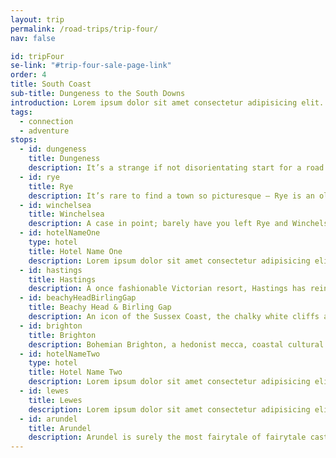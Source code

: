 ```yaml
---
layout: trip
permalink: /road-trips/trip-four/
nav: false

id: tripFour
se-link: "#trip-four-sale-page-link"
order: 4
title: South Coast
sub-title: Dungeness to the South Downs
introduction: Lorem ipsum dolor sit amet consectetur adipisicing elit. Iste recusandae maiores eum, eos quaerat delectus exercitationem ex sed repudiandae similique omnis? Cupiditate optio earum necessitatibus sequi, minima ipsum incidunt laborum commodi eveniet hic corporis molestias, repellendus animi quis iusto veritatis impedit? Consequuntur, ratione amet necessitatibus incidunt nobis velit. Ipsa eveniet mollitia debitis animi quam illum maxime, distinctio ea doloribus hic.
tags:
  - connection
  - adventure
stops:
  - id: dungeness
    title: Dungeness
    description: It’s a strange if not disorientating start for a road trip. Dungeness, in all its shingled glory, offers a landscape that is stark and strange. The long shingle expanse is punctuated by a tall, dark lighthouse, backdropped by a power station whose pylons stretch into the distance. Small fisherman’s huts and cottages sparsely populate the peninsula, increasing the sense of total isolation. Throw in oddities like a miniature steam railway, an exquisite seafood shack all on its own, and a clutch of art installations throughout, and you have one of the most extraordinary coastal destinations in the country. If you start feeling a little twitchy, best to breeze past the far more pleasant stretch known as Camber Sands before arriving at your first stop.
  - id: rye
    title: Rye
    description: It’s rare to find a town so picturesque – Rye is an old-world jewel, a medieval, cobbled, creaky town that is perhaps one of the most beautiful on the south coast. Tumbling Tudor fronts line the high street, casting shade on the gulleys and snickets that wind through the back streets. Explore them and you’ll find hidden-away pubs, delightful tea rooms, crafty shops, and the catch-of-the-day served up in cosy restaurants. Rye is, simply put, beautiful. But don’t linger too long, this part of Sussex abounds with jaw-dropping towns and villages.
  - id: winchelsea
    title: Winchelsea
    description: A case in point; barely have you left Rye and Winchelsea looms into view. After a hair-raising hairpin, look out for the medieval gate that appears out of seemingly nowhere. It is, of course, the entrance to this once prosperous town. A victim to modernity and erosion, Winchelsea was once an incredibly important port town. Since the 15th century however, it has steadily declined, which offers a strange grandeur to the place that seems at odds with its diminutive size. Laid out in a unique grid pattern, walk its few streets and embrace the village idyll, a perfect Sussex hamlet that seems lifted from the set of a twee and gentle rom-com.
  - id: hotelNameOne
    type: hotel
    title: Hotel Name One
    description: Lorem ipsum dolor sit amet consectetur adipisicing elit. Quia et neque porro a, labore repellendus iusto soluta, repudiandae deserunt iure animi optio, debitis explicabo quo. Nobis magnam quae neque voluptas enim, temporibus perspiciatis iusto nostrum veritatis nesciunt, sit cupiditate distinctio.
  - id: hastings
    title: Hastings
    description: A once fashionable Victorian resort, Hastings has reinvented itself as a wonderful mix of classic seaside charms and stylish hub of creatives, with a smattering of indie businesses offering fine wares to savvy visitors. Head for the pier with fish and chips in hand, brave the cliffside funicular and walk the pretty streets of the Old Town, finding bargains in the town’s many antique and bric-a-brac stores. Discover design-forward boutiques, record shops, craft bars and more – it’s a town of two very different experiences that somehow seamlessly fit together.
  - id: beachyHeadBirlingGap
    title: Beachy Head & Birling Gap
    description: An icon of the Sussex Coast, the chalky white cliffs are one of those picture-postcard perfect scenes. Take Beachy Head road for an elevated straight, a horizon that disappears off the tall cliffs you’re speeding toward. The first stop is Beachy Head, the tallest cliff around, and a short walk to its rather daunting edge offers stomach-turning views - remember, there’s no railings, just one menacing drop. Don’t miss top-down views of the lighthouse as you clamber to the head. Further down the road, the twists and turns snake around the cliffs, where another stop at Birling Gap (fitted out with a visitors centre where you can grab a coffee) provides views of Beachy head to the left, and the Seven Sisters to the right.
  - id: brighton
    title: Brighton
    description: Bohemian Brighton, a hedonist mecca, coastal cultural capital, artsy and chic. Its like no other seaside town; flamboyant and proud, it’s a buzzing place where fun is a guarantee. Filled with those creative types, explore the Lanes for indie shopping, where boutique and handmade reigns supreme. Throw in some of the coolest cafe and bar hangouts anywhere in the south, and you’ve got one dazzling destination.
  - id: hotelNameTwo
    type: hotel
    title: Hotel Name Two
    description: Lorem ipsum dolor sit amet consectetur adipisicing elit. Quia et neque porro a, labore repellendus iusto soluta, repudiandae deserunt iure animi optio, debitis explicabo quo. Nobis magnam quae neque voluptas enim, temporibus perspiciatis iusto nostrum veritatis nesciunt, sit cupiditate distinctio.
  - id: lewes
    title: Lewes
    description: Lorem ipsum dolor sit amet consectetur adipisicing elit. Quia et neque porro a, labore repellendus iusto soluta, repudiandae deserunt iure animi optio, debitis explicabo quo. Nobis magnam quae neque voluptas enim, temporibus perspiciatis iusto nostrum veritatis nesciunt, sit cupiditate distinctio.
  - id: arundel
    title: Arundel
    description: Arundel is surely the most fairytale of fairytale castles in England. It dwarfs the idyllic village to its side, towering above the South Downs hills in all its pomp and splendour. Its Norman roots are overshadowed by the whimsical Gothic remodel in the 19th century, which its romantic appearance owes alot to. In the village, most places cater to the throngs of eager visitors. That means there’s no shortage of cream teas, lunches, antiques and trinkets to indulge in. In fact, stock up now, because you’d be a fool to miss the gorgeous walking opportunities and incredible roads that wind through the South Downs.
---
```

